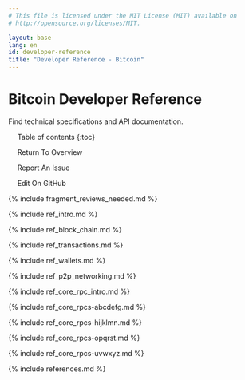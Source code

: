 ```yaml
---
# This file is licensed under the MIT License (MIT) available on
# http://opensource.org/licenses/MIT.

layout: base
lang: en
id: developer-reference
title: "Developer Reference - Bitcoin"
---
```


# Bitcoin Developer Reference

<p class="summary">Find technical specifications and API documentation.</p>

<div markdown="1" id="toc" class="toc"><div markdown="1">

* Table of contents
{:toc}

<ul class="goback"><li><a href="/en/developer-documentation">Return To Overview</a></li></ul>
<ul class="reportissue"><li><a href="https://github.com/bitcoin/bitcoin.org/issues/new" onmouseover="updateIssue(event);">Report An Issue</a></li></ul>
<ul class="editsource"><li><a href="https://github.com/bitcoin/bitcoin.org/tree/master/_includes" onmouseover="updateSource(event);">Edit On GitHub</a></li></ul>

</div></div>
<div markdown="1" class="toccontent">

{% include fragment_reviews_needed.md %}

{% include ref_intro.md %}

{% include ref_block_chain.md %}

{% include ref_transactions.md %}

{% include ref_wallets.md %}

{% include ref_p2p_networking.md %}

{% include ref_core_rpc_intro.md %}

{% include ref_core_rpcs-abcdefg.md %}

{% include ref_core_rpcs-hijklmn.md %}

{% include ref_core_rpcs-opqrst.md %}

{% include ref_core_rpcs-uvwxyz.md %}

{% include references.md %}

</div>

<script>updateToc();</script>
<script>addAnchorLinks();</script>
